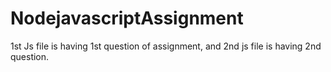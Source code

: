 # NodejavascriptAssignment
1st Js file is having 1st question of assignment, and 2nd js file is having 2nd question.
